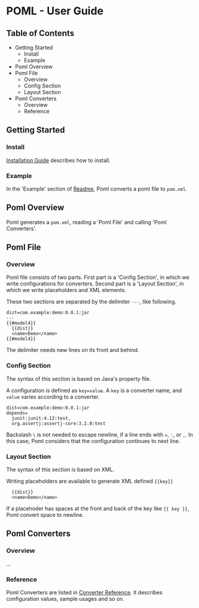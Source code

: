 # POML -  User Guide
## Table of Contents
- Getting Started
    - Install
    - Example
- Poml Overview
- Poml File
    - Overview
    - Config Section
    - Layout Section
- Poml Converters
    - Overview
    - Reference


## Getting Started
### Install
[Installation Guide](./installation-guide.md) describes how to install.

### Example
In the 'Example' section of [Readme](../readme.md), Poml converts a poml file to `pom.xml`.


## Poml Overview
Poml generates a `pom.xml`, reading a 'Poml File' and calling  'Poml Converters'.


## Poml File
### Overview
Poml file consists of two parts. First part is a 'Config Section', in which we write configurations for converters. Second part is a 'Layout Section', in which we write placeholders and XML elements.

These two sections are separated by the delimiter `---`, like following.

```
dist=com.example:demo:0.0.1:jar
---
{{#model4}}
  {{dist}}
  <name>Demo</name>
{{#model4}}
```

The delimiter needs new lines on its front and behind.


### Config Section
The syntax of this section is based on Java's property file.

A configuration is defined as `key=value`. A `key` is a converter name, and `value` varies according to a converter. 

```
dist=com.example:demo:0.0.1:jar
depends=
  junit:junit:4.12:test,
  org.assertj:assertj-core:3.2.0:test
```

Backslash `\` is not needed to escape newline, if a line ends with `=`, `:`, or `,`. In this case, Poml considers that the configuration continues to next line.


### Layout Section
The syntax of this section is based on XML.

Writing placeholders are available to generate XML defined `{{key}}` 

```
  {{dist}}
  <name>Demo</name>
```

If a placehoder has spaces at the front and back of the key like `{{ key }}`, Poml convert space to newline.


## Poml Converters
### Overview
...

### Reference
Poml Converters are listed in [Converter Reference](/mamorum/poml/wiki). It describes configuration values, sample usages and so on.
